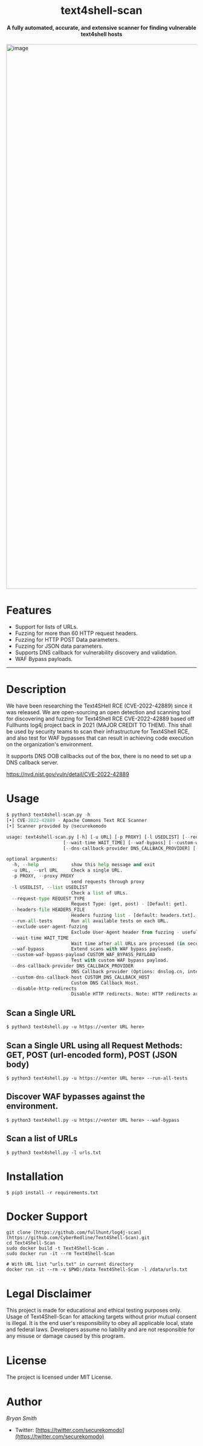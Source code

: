 <h1 align="center">text4shell-scan</h1>
<h4 align="center">A fully automated, accurate, and extensive scanner for finding vulnerable text4shell hosts</h4>

<img width="1441" alt="image" src="https://user-images.githubusercontent.com/4809643/196782122-d7c9d6fc-dec3-4de4-81bc-c495381dcd33.png">

# Features

- Support for lists of URLs.
- Fuzzing for more than 60 HTTP request headers.
- Fuzzing for HTTP POST Data parameters.
- Fuzzing for JSON data parameters.
- Supports DNS callback for vulnerability discovery and validation.
- WAF Bypass payloads.

---
# Description

We have been researching the Text4SHell RCE (CVE-2022-42889) since it was released. We are open-sourcing an open detection and scanning tool for discovering and fuzzing for Text4Shell RCE CVE-2022-42889 based off Fullhunts log4j project back in 2021 (MAJOR CREDIT TO THEM). This shall be used by security teams to scan their infrastructure for Text4Shell RCE, and also test for WAF bypasses that can result in achieving code execution on the organization's environment.

It supports DNS OOB callbacks out of the box, there is no need to set up a DNS callback server.

https://nvd.nist.gov/vuln/detail/CVE-2022-42889


# Usage

```python
$ python3 text4shell-scan.py -h
[•] CVE-2022-42889 - Apache Commons Text RCE Scanner
[•] Scanner provided by @securekomodo

usage: text4shell-scan.py [-h] [-u URL] [-p PROXY] [-l USEDLIST] [--request-type REQUEST_TYPE] [--headers-file HEADERS_FILE] [--run-all-tests] [--exclude-user-agent-fuzzing]
                     [--wait-time WAIT_TIME] [--waf-bypass] [--custom-waf-bypass-payload CUSTOM_WAF_BYPASS_PAYLOAD]
                     [--dns-callback-provider DNS_CALLBACK_PROVIDER] [--custom-dns-callback-host CUSTOM_DNS_CALLBACK_HOST] [--disable-http-redirects]

optional arguments:
  -h, --help            show this help message and exit
  -u URL, --url URL     Check a single URL.
  -p PROXY, --proxy PROXY
                        send requests through proxy
  -l USEDLIST, --list USEDLIST
                        Check a list of URLs.
  --request-type REQUEST_TYPE
                        Request Type: (get, post) - [Default: get].
  --headers-file HEADERS_FILE
                        Headers fuzzing list - [default: headers.txt].
  --run-all-tests       Run all available tests on each URL.
  --exclude-user-agent-fuzzing
                        Exclude User-Agent header from fuzzing - useful to bypass weak checks on User-Agents.
  --wait-time WAIT_TIME
                        Wait time after all URLs are processed (in seconds) - [Default: 5].
  --waf-bypass          Extend scans with WAF bypass payloads.
  --custom-waf-bypass-payload CUSTOM_WAF_BYPASS_PAYLOAD
                        Test with custom WAF bypass payload.
  --dns-callback-provider DNS_CALLBACK_PROVIDER
                        DNS Callback provider (Options: dnslog.cn, interact.sh) - [Default: interact.sh].
  --custom-dns-callback-host CUSTOM_DNS_CALLBACK_HOST
                        Custom DNS Callback Host.
  --disable-http-redirects
                        Disable HTTP redirects. Note: HTTP redirects are useful as it allows the payloads to have a higher chance of reaching vulnerable systems.
```

## Scan a Single URL

```shell
$ python3 text4shell.py -u https://<enter URL here>
```

## Scan a Single URL using all Request Methods: GET, POST (url-encoded form), POST (JSON body)


```shell
$ python3 text4shell.py -u https://<enter URL here> --run-all-tests
```

## Discover WAF bypasses against the environment.

```shell
$ python3 text4shell.py -u https://<enter URL here> --waf-bypass
```

## Scan a list of URLs

```shell
$ python3 text4shell.py -l urls.txt
```

# Installation

```
$ pip3 install -r requirements.txt
```

# Docker Support

```shell
git clone [https://github.com/fullhunt/log4j-scan](https://github.com/CyberRedline/Text4Shell-Scan).git
cd Text4Shell-Scan
sudo docker build -t Text4Shell-Scan .
sudo docker run -it --rm Text4Shell-Scan

# With URL list "urls.txt" in current directory
docker run -it --rm -v $PWD:/data Text4Shell-Scan -l /data/urls.txt
```


# Legal Disclaimer
This project is made for educational and ethical testing purposes only. Usage of Text4Shell-Scan for attacking targets without prior mutual consent is illegal. It is the end user's responsibility to obey all applicable local, state and federal laws. Developers assume no liability and are not responsible for any misuse or damage caused by this program.


# License
The project is licensed under MIT License.


# Author
*Bryan Smith*
* Twitter: [https://twitter.com/securekomodo](https://twitter.com/securekomodo)
